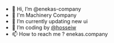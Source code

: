 - 👋 Hi, I’m @enekas-company
- 👀 I'm Machinery Company 
- 🌱 I’m currently updating new ui 
- 💞️ I’m coding by <a href="https://github.com/hosseiw">@hosseiw</a>
- 📫 How to reach me ? enekas.company

<!---
enekas-company/enekas-company is a ✨ special ✨ repository because its `README.md` (this file) appears on your GitHub profile.
You can click the Preview link to take a look at your changes.
--->
